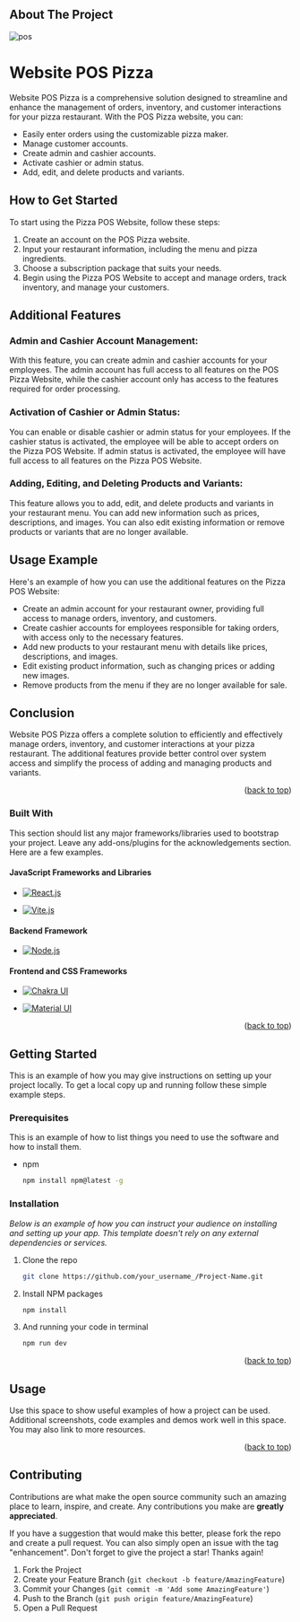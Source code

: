 <!-- ABOUT THE PROJECT -->

## About The Project

![pos](https://i.ibb.co/BBHfcf2/pos.png)

# Website POS Pizza

Website POS Pizza is a comprehensive solution designed to streamline and enhance the management of orders, inventory, and customer interactions for your pizza restaurant. With the POS Pizza website, you can:

- Easily enter orders using the customizable pizza maker.
- Manage customer accounts.
- Create admin and cashier accounts.
- Activate cashier or admin status.
- Add, edit, and delete products and variants.

## How to Get Started

To start using the Pizza POS Website, follow these steps:

1. Create an account on the POS Pizza website.
2. Input your restaurant information, including the menu and pizza ingredients.
3. Choose a subscription package that suits your needs.
4. Begin using the Pizza POS Website to accept and manage orders, track inventory, and manage your customers.

## Additional Features

### Admin and Cashier Account Management:

With this feature, you can create admin and cashier accounts for your employees. The admin account has full access to all features on the POS Pizza Website, while the cashier account only has access to the features required for order processing.

### Activation of Cashier or Admin Status:

You can enable or disable cashier or admin status for your employees. If the cashier status is activated, the employee will be able to accept orders on the Pizza POS Website. If admin status is activated, the employee will have full access to all features on the Pizza POS Website.

### Adding, Editing, and Deleting Products and Variants:

This feature allows you to add, edit, and delete products and variants in your restaurant menu. You can add new information such as prices, descriptions, and images. You can also edit existing information or remove products or variants that are no longer available.

## Usage Example

Here's an example of how you can use the additional features on the Pizza POS Website:

- Create an admin account for your restaurant owner, providing full access to manage orders, inventory, and customers.
- Create cashier accounts for employees responsible for taking orders, with access only to the necessary features.
- Add new products to your restaurant menu with details like prices, descriptions, and images.
- Edit existing product information, such as changing prices or adding new images.
- Remove products from the menu if they are no longer available for sale.

## Conclusion

Website POS Pizza offers a complete solution to efficiently and effectively manage orders, inventory, and customer interactions at your pizza restaurant. The additional features provide better control over system access and simplify the process of adding and managing products and variants.

<p align="right">(<a href="#readme-top">back to top</a>)</p>

### Built With

This section should list any major frameworks/libraries used to bootstrap your project. Leave any add-ons/plugins for the acknowledgements section. Here are a few examples.

#### JavaScript Frameworks and Libraries

- [![React.js](https://img.shields.io/badge/React-61DAFB?style=for-the-badge&logo=react&logoColor=white)](https://reactjs.org/)

* [![Vite.js](https://img.shields.io/badge/Vite.js-646CFF?style=for-the-badge&logo=vite&logoColor=white)](https://vitejs.dev/)

#### Backend Framework

- [![Node.js](https://img.shields.io/badge/Node.js-339933?style=for-the-badge&logo=node.js&logoColor=white)](https://nodejs.org/)

#### Frontend and CSS Frameworks

- [![Chakra UI](https://img.shields.io/badge/Chakra%20UI-319795?style=for-the-badge&logo=chakra-ui&logoColor=white)](https://chakra-ui.com/)

- [![Material UI](https://img.shields.io/badge/Material%20UI-0081CB?style=for-the-badge&logo=material-ui&logoColor=white)](https://material-ui.com/)

<p align="right">(<a href="#readme-top">back to top</a>)</p>

<!-- GETTING STARTED -->

## Getting Started

This is an example of how you may give instructions on setting up your project locally.
To get a local copy up and running follow these simple example steps.

### Prerequisites

This is an example of how to list things you need to use the software and how to install them.

- npm
  ```sh
  npm install npm@latest -g
  ```

### Installation

_Below is an example of how you can instruct your audience on installing and setting up your app. This template doesn't rely on any external dependencies or services._

1. Clone the repo
   ```sh
   git clone https://github.com/your_username_/Project-Name.git
   ```
2. Install NPM packages
   ```sh
   npm install
   ```
3. And running your code in terminal
   ```sh
   npm run dev
   ```

<p align="right">(<a href="#readme-top">back to top</a>)</p>

<!-- USAGE EXAMPLES -->

## Usage

Use this space to show useful examples of how a project can be used. Additional screenshots, code examples and demos work well in this space. You may also link to more resources.

<p align="right">(<a href="#readme-top">back to top</a>)</p>

<!-- CONTRIBUTING -->

## Contributing

Contributions are what make the open source community such an amazing place to learn, inspire, and create. Any contributions you make are **greatly appreciated**.

If you have a suggestion that would make this better, please fork the repo and create a pull request. You can also simply open an issue with the tag "enhancement".
Don't forget to give the project a star! Thanks again!

1. Fork the Project
2. Create your Feature Branch (`git checkout -b feature/AmazingFeature`)
3. Commit your Changes (`git commit -m 'Add some AmazingFeature'`)
4. Push to the Branch (`git push origin feature/AmazingFeature`)
5. Open a Pull Request
